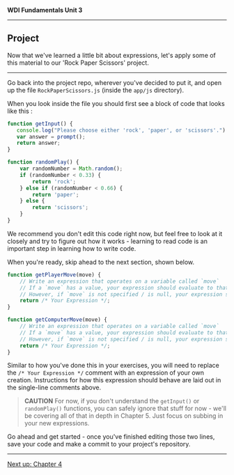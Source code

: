 **WDI Fundamentals Unit 3**

---

## Project

Now that we've learned a little bit about expressions, let's apply some of this material to our 'Rock Paper Scissors' project.

---

Go back into the project repo, wherever you've decided to put it, and open up the file `RockPaperScissors.js` (inside the `app/js` directory).

When you look inside the file you should first see a block of code that looks like this :

```javascript
function getInput() {
   console.log("Please choose either 'rock', 'paper', or 'scissors'.")
   var answer = prompt();
   return answer;
}

function randomPlay() {
    var randomNumber = Math.random();
    if (randomNumber < 0.33) {
        return 'rock';
    } else if (randomNumber < 0.66) {
        return 'paper';
    } else {
        return 'scissors';
    }
}
```

We recommend you don't edit this code right now, but feel free to look at it closely and try to figure out how it works - learning to read code is an important step in learning how to write code.

When you're ready, skip ahead to the next section, shown below.

```javascript
function getPlayerMove(move) {
    // Write an expression that operates on a variable called `move`
    // If a `move` has a value, your expression should evaluate to that value.
    // However, if `move` is not specified / is null, your expression should equal `getInput()`.
    return /* Your Expression */;
}

function getComputerMove(move) {
    // Write an expression that operates on a variable called `move`
    // If a `move` has a value, your expression should evaluate to that value.
    // However, if `move` is not specified / is null, your expression should equal `randomPlay()`.
    return /* Your Expression */;
}
```

Similar to how you've done this in your exercises, you will need to replace the `/* Your Expression */` comment with an expression of your own creation. Instructions for how this expression should behave are laid out in the single-line comments above.

> **CAUTION** For now, if you don't understand the `getInput()` or `randomPlay()` functions, you can safely ignore that stuff for now - we'll be covering all of that in depth in Chapter 5. Just focus on subbing in your new expressions.

Go ahead and get started - once you've finished editing those two lines, save your code and make a commit to your project's repository.

---
[Next up: Chapter 4](../04_chapter/intro.md)
